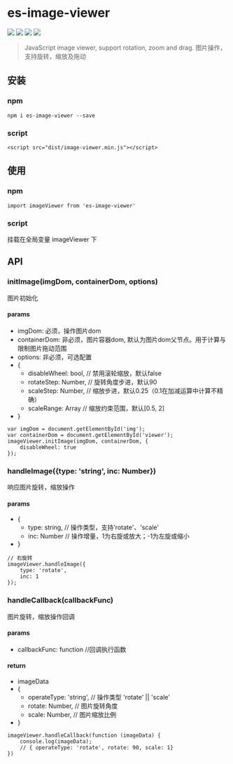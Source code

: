 # es-image-viewer

![](https://flat.badgen.net/npm/v/es-image-viewer)
![](https://flat.badgen.net/bundlephobia/minzip/es-image-viewer)
![](https://flat.badgen.net/npm/license/es-image-viewer)
![](https://flat.badgen.net/npm/dt/es-image-viewer)
 
>JavaScript image viewer, support rotation, zoom and drag.
>图片操作，支持旋转，缩放及拖动

## 安装

### npm
```
npm i es-image-viewer --save
```

### script
```
<script src="dist/image-viewer.min.js"></script>
```

## 使用

### npm
```
import imageViewer from 'es-image-viewer'
```

### script
挂载在全局变量 imageViewer 下

## API

### initImage(imgDom, containerDom, options)
图片初始化

#### params
* imgDom: 必须，操作图片dom
* containerDom: 非必须，图片容器dom, 默认为图片dom父节点。用于计算与限制图片拖动范围
* options: 非必须，可选配置
* {
    - disableWheel: bool, // 禁用滚轮缩放，默认false
    - rotateStep: Number, // 旋转角度步进，默认90
    - scaleStep: Number, // 缩放步进，默认0.25（0.1在加减运算中计算不精确）
    - scaleRange: Array // 缩放约束范围，默认[0.5, 2]
* }

```
var imgDom = document.getElementById('img');
var containerDom = document.getElementById('viewer');
imageViewer.initImage(imgDom, containerDom, {
    disableWheel: true
});
```

### handleImage({type: 'string', inc: Number})
响应图片旋转，缩放操作

#### params
* {
    - type: string, // 操作类型，支持'rotate'、'scale'
    - inc: Number // 操作增量，1为右旋或放大；-1为左旋或缩小
* }

```
// 右旋转
imageViewer.handleImage({
    type: 'rotate',
    inc: 1
});
```

### handleCallback(callbackFunc)
图片旋转，缩放操作回调

#### params
* callbackFunc: function //回调执行函数

#### return
* imageData 
* {
    - operateType: 'string', // 操作类型 'rotate' || 'scale'
    - rotate: Number, // 图片旋转角度
    - scale: Number, // 图片缩放比例
* }

```
imageViewer.handleCallback(function (imageData) {
    console.log(imageData);
    // { operateType: 'rotate', rotate: 90, scale: 1}
})
```
